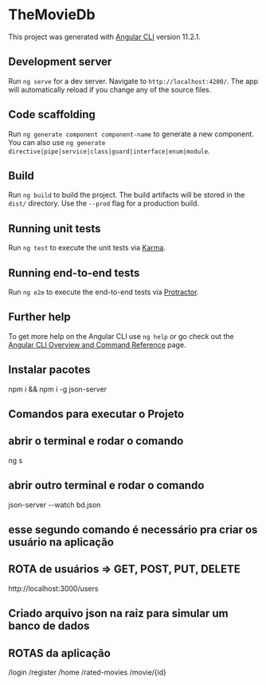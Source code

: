 # TheMovieDb

This project was generated with [Angular CLI](https://github.com/angular/angular-cli) version 11.2.1.

## Development server

Run `ng serve` for a dev server. Navigate to `http://localhost:4200/`. The app will automatically reload if you change any of the source files.

## Code scaffolding

Run `ng generate component component-name` to generate a new component. You can also use `ng generate directive|pipe|service|class|guard|interface|enum|module`.

## Build

Run `ng build` to build the project. The build artifacts will be stored in the `dist/` directory. Use the `--prod` flag for a production build.

## Running unit tests

Run `ng test` to execute the unit tests via [Karma](https://karma-runner.github.io).

## Running end-to-end tests

Run `ng e2e` to execute the end-to-end tests via [Protractor](http://www.protractortest.org/).

## Further help

To get more help on the Angular CLI use `ng help` or go check out the [Angular CLI Overview and Command Reference](https://angular.io/cli) page.


## Instalar pacotes
npm i && npm i -g json-server

## Comandos para executar o Projeto
## abrir o terminal e rodar o comando
ng s
## abrir outro terminal e rodar o comando
json-server --watch bd.json
## esse segundo comando é necessário pra criar os usuário na aplicação

## ROTA de usuários => GET, POST, PUT, DELETE

http://localhost:3000/users

## Criado arquivo json na raiz para simular um banco de dados

## ROTAS da aplicação

/login
/register
/home
/rated-movies
/movie/{id}